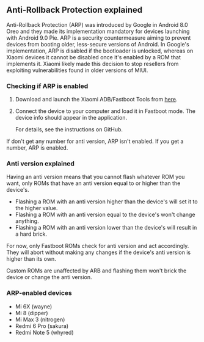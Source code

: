 ## Anti-Rollback Protection explained

Anti-Rollback Protection (ARP) was introduced by Google in Android 8.0 Oreo and they made its implementation mandatory for devices launching with Android 9.0 Pie. ARP is a security countermeasure aiming to prevent devices from booting older, less-secure versions of Android. In Google's implementation, ARP is disabled if the bootloader is unlocked, whereas on Xiaomi devices it cannot be disabled once it's enabled by a ROM that implements it. Xiaomi likely made this decision to stop resellers from exploiting vulnerabilities found in older versions of MIUI.

### Checking if ARP is enabled

1. Download and launch the Xiaomi ADB/Fastboot Tools from [here](tools.md).

2. Connect the device to your computer and load it in Fastboot mode. The device info should appear in the application.

    For details, see the instructions on GitHub.

If don't get any number for anti version, ARP isn't enabled. If you get a number, ARP is enabled.

### Anti version explained

Having an anti version means that you cannot flash whatever ROM you want, only ROMs that have an anti version equal to or higher than the device's.

* Flashing a ROM with an anti version higher than the device's will set it to the higher value.
* Flashing a ROM with an anti version equal to the device's won't change anything.
* Flashing a ROM with an anti version lower than the device's will result in a hard brick.

For now, only Fastboot ROMs check for anti version and act accordingly. They will abort without making any changes if the device's anti version is higher than its own.

Custom ROMs are unaffected by ARB and flashing them won't brick the device or change the anti version.

### ARP-enabled devices

* Mi 6X (wayne)
* Mi 8 (dipper)
* Mi Max 3 (nitrogen)
* Redmi 6 Pro (sakura)
* Redmi Note 5 (whyred)